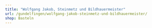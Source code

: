 ```yaml
---
title: "Wolfgang Jakob, Steinmetz und Bildhauermeister"
url: /gundelfingen/wolfgang-jakob-steinmetz-und-bildhauermeister/
shop: Basteln
---
```


